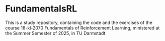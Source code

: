 # FundamentalsRL
This is a study repository, containing the code and the exercises of the course 18-kl-2070 Fundamentals of Reinforcement Learning, ministered at the Summer Semester of 2025, in TU Darmstadt

